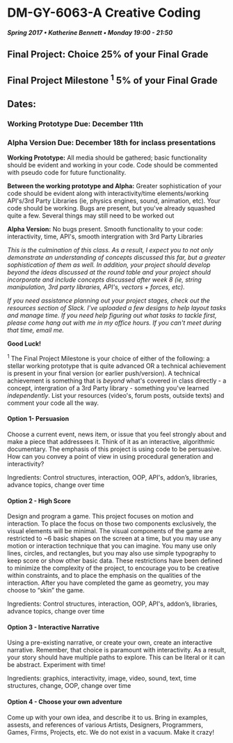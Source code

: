 # DM-GY-6063-A Creative Coding
##### Spring 2017 • Katherine Bennett • Monday 19:00 - 21:50 


## Final Project: Choice   25% of your Final Grade
## Final Project Milestone <sup>1</sup>   5%  of your Final Grade

## Dates: 

### Working Prototype Due: December 11th
### Alpha Version Due: December 18th for inclass presentations

**Working Prototype:** All media should be gathered; basic functionality should be evident and working in your code. Code should be commented with pseudo code for future functionality.

**Between the working prototype and Alpha:** Greater sophistication of your code should be evident along with interactivity/time elements/working API's/3rd Party Libraries (ie, physics engines, sound, animation, etc). Your code should be working. Bugs are present, but you've already squashed quite a few. Several things may still need to be worked out

**Alpha Version:** No bugs present. Smooth functionality to your code: interactivity, time, API's, smooth intergration with 3rd Party Libraries





_This is the culmination of this class. As a result, I expect you to not only demonstrate an understanding of concepts discussed this far, but a greater sophistication of them as well. In addition, your project should develop beyond the ideas discussed at the round table and your project should incorporate and include concepts discussed after week 8 (ie, string manipulation, 3rd party libraries, API's, vectors + forces, etc)._

_If you need assistance planning out your project stages, check out the resources section of Slack. I've uploaded a few designs to help layout tasks and manage time. If you need help figuring out what tasks to tackle first, please come hang out with me in my office hours. If you can't meet during that time, email me._

**Good Luck!**



<sup>1</sup> The Final Project Milestone is your choice of either of the following: a stellar working prototype that is quite advanced OR a technical achievement is present in your final version (or earlier push/version). A technical achievement is something that is _beyond_ what's covered in class directly - a concept, intergration of a 3rd Party library - something you've learned _independently_. List your resources (video's, forum posts, outside texts) and comment your code all the way.



#### Option 1- Persuasion
Choose a current event, news item, or issue that you feel strongly about and make a piece that addressees it.  Think of it as an interactive, algorithmic documentary.   The emphasis of this project is using code to be persuasive.  How can you convey a point of view in using procedural generation and interactivity?

Ingredients: Control structures, interaction, OOP, API's, addon’s, libraries, advance topics, change over time


#### Option 2 - High Score
Design and program a game. This project focuses on motion and interaction. To place the focus on those two components exclusively, the visual elements will be minimal. The visual components of the game are restricted to ~6 basic shapes on the screen at a time, but you may use any motion or interaction technique that you can imagine. You many use only lines, circles, and rectangles, but you may also use simple typography to keep score or show other basic data. These restrictions have been defined to minimize the complexity of the project, to encourage you to be creative within constraints, and to place the emphasis on the qualities of the interaction. After you have completed the game as geometry, you may choose to “skin” the game.

Ingredients: Control structures, interaction, OOP, API's, addon’s, libraries, advance topics, change over time


#### Option 3 - Interactive Narrative
Using a pre-existing narrative, or create your own, create an interactive narrative. Remember, that choice is paramount with interactivity. As a result, your story should have multiple paths to explore. This can be literal or it can be abstract. Experiment with time!

Ingredients: graphics, interactivity, image, video, sound, text, time structures, change, OOP, change over time


#### Option 4 - Choose your own adventure
Come up with your own idea, and describe it to us. Bring in examples, assests, and references of various Artists, Designers, Programmers, Games, Firms, Projects, etc. We do not exist in a vacuum. Make it crazy!
